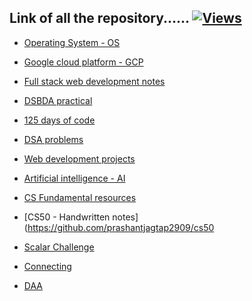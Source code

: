 ## Link of all the repository...... [![Views](https://hits.seeyoufarm.com/api/count/incr/badge.svg?url=https%3A%2F%2Fgithub.com%2Fprashantjagtap2909%2FLink-to-Repo&count_bg=%2379C83D&title_bg=%23555555&icon=&icon_color=%23E7E7E7&title=Views&edge_flat=false)](https://hits.seeyoufarm.com)


  - [Operating System - OS](https://github.com/prashantjagtap2909/OS)

  - [Google cloud platform - GCP](https://github.com/prashantjagtap2909/GCP)

  - [Full stack web development notes](https://github.com/prashantjagtap2909/Full-stack-web-development)

  - [DSBDA practical](https://github.com/prashantjagtap2909/DSBDA-practical-)

  - [125 days of code](https://github.com/prashantjagtap2909/125-Days-of-Code)

  - [DSA problems](https://github.com/prashantjagtap2909/DSA)

  - [Web development projects](https://github.com/prashantjagtap2909/Web-development-Projects)

  - [Artificial intelligence - AI](https://github.com/prashantjagtap2909/Artificial-Intelligence)

  - [CS Fundamental resources]()

  - [CS50 - Handwritten notes](https://github.com/prashantjagtap2909/cs50

  - [Scalar Challenge]()
  
  - [Connecting ](https://github.com/prashantjagtap2909/Connecting)

  - [DAA](https://github.com/prashantjagtap2909/DAA)

